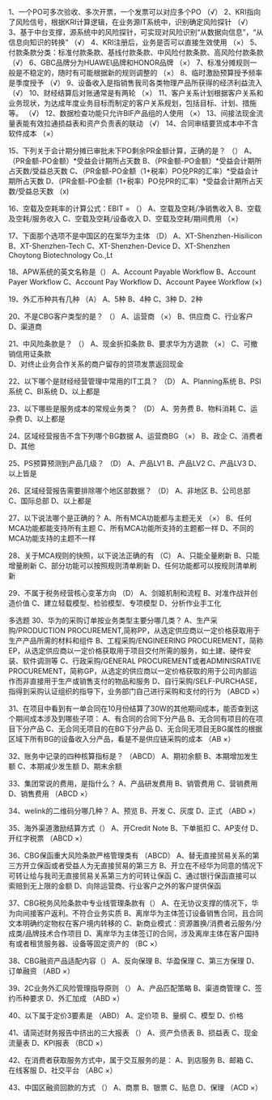 1、一个PO可多次验收、多次开票，一个发票可以对应多个PO    （√）
2、KRI指向了风险信号，根据KRI计算逻辑，在业务源IT系统中，识别确定风险探针     （√）
3、基于中台支撑，源系统中的风险探针，可实现对风险识别“从数据向信息”，“从信息向知识的转换”   （√）
4、KRI注册后，业务是否可以直接生效使用     （×）
5、付款条款分类：标准付款条款、基线付款条款、中风险付款条款、高风险付款条款     （√）
6、GBC品牌分为HUAWEI品牌和HONOR品牌   （×）
7、标准分摊规则一般是不稳定的，随时有可能根据新的规则调整的   （×）
8、临时激励预算授予频率是季度授予     （√）
9、设备收入是指销售我司各类物理产品所获得的经济利益流入  （√）
10、财经结算后对账通常是有两轮   （×）
11、客户关系计划根据客户关系和业务现状，为达成年度业务目标而制定的客户关系规划，包括目标、计划、措施等。  （√）
12、数据检查功能只允许BIF产品组的人使用   （×）
13、间接法现金流量表能有效拉通损益表和资产负责表的联动   （√）
14、合同审结要货成本中不含软件成本   （×）

15、下列关于会计期分摊已审批未下PO剩余PR金额计算，正确的是？  （）
A、（PR金额-PO金额）*受益会计期所占天数
B、（PR金额-PO金额）*受益会计期所占天数/受益总天数
C、（PR金额-PO金额（1+税率）PO兑PR的汇率）*受益会计期所占天数
D、（PR金额-PO金额（1+税率）PO兑PR的汇率）*受益会计期所占天数/受益总天数  （x)

16、空载及空耗率的计算公式：EBIT = （）
A、空载及空耗/净销售收入
B、空载及空耗/服务收入
C、空载及空耗/设备收入
D、空载及空耗/期间费用  （×）

17、下面那个选项不是中国区的在案华为主体 （D）
A、XT-Shenzhen-Hisilicon
B、XT-Shenzhen-Tech
C、XT-Shenzhen-Device
D、XT-Shenzhen Choytong Biotechnology Co.,Lt  

18、APW系统的英文名称是（）
A、Account Payable Workflow
B、Account Payer Workflow
C、Account Pay Workflow
D、Account Payee Workflow (×)

19、外汇币种共有几种 （A）
A、5种
B、4种
C、3种
D、2种

20、不是CBG客户类型的是？ （）
A、运营商  （×）
B、供应商
C、行业客户
D、渠道商

21、中风险条款是？ （）
A、现金折扣条款
B、要求华为方退款   （×）
C、可撤销信用证条款  
D、对终止业务合作关系的商户留存的贷项发票返回现金

22、以下哪个是财经经营管理中常用的IT工具？  （D）
A、Planning系统
B、PSI系统
C、BI系统
D、以上都是

23、以下哪些是服务成本的常规业务类？   （D）
A、劳务费
B、物料消耗
C、运杂费
D、以上都是

24、区域经营报告不含下列哪个BG数据
A、运营商BG  （×）
B、政企
C、消费者
D、其他

25、PS预算预测到产品几级？  （D）
A、产品LV1
B、产品LV2
C、产品LV3
D、以上皆是

26、区域经营报告需要排除哪个地区部数据？ （D）
A、非地区
B、公司总部
C、国际总部
D、以上都是

27、以下说法哪个是正确的？
A、所有MCA功能都与主题无关   （×）
B、任何MCA功能都能支持所有主题
C、所有MCA功能所支持的主题都一样
D、不同的MCA功能支持的主题不一样 

28、关于MCA规则的快照，以下说法正确的有   （C）
A、只能全量刷新
B、只能增量刷新
C、部分功能可以按照规则清单刷新
D、任何功能都可以按规则清单刷新

29、不属于税务经营核心变革方向  （D）
A、剑姬机制和流程
B、对准作战并创造价值
C、建立轻载模型、检验模型、专项模型
D、分析作业手工化

多选题
30、华为的采购订单按业务类型主要分哪几类？
A、生产采购/PRODUCTION PROCUREMENT,简称PP，从选定供应商以一定价格获取用于生产产品所需的材料和组件
B、工程采购/ENGINEERING PROCUREMENT，简称EP，从选定供应商以一定价格获取用于项目交付所需的服务，如土建、硬件安装、软件调测等
C、行政采购/GENERAL PROCUREMENT或者ADMINISRATIVE PROCUREMENT，简称GP，从选定的供应商以一定价格获取的用于公司内部运作而非直接用于生产或销售支付的物品和服务
D、自行采购/SELF-PURCHASE，指得到采购认证组织的指导下，业务部门自己进行采购和支付的行为  （ABCD  ×）

31、在项目中看到有一单合同在10月份结算了30W的其他期间成本，能否查到这个期间成本涉及到哪些子项：
A、有合同的合同下分产品
B、无合同有项目的在项目下分产品
C、无合同无项目的在BG下分产品
D、无合同无项目无BG属性的根据区域下所有BG的设备收入分产品，看是不是供应链采购的成本     （AB  ×）

32、账务中记录的四种核算指标是？  （ABCD）
A、期初余额
B、本期增加发生额
C、本期减少发生额
D、期末余额

33、集团常说的费用，是指什么？
A、产品研发费用
B、销管费用
C、营销费用
D、销售费用        （ABCD   ×）

34、welink的二维码分哪几种？
A、预览
B、开发
C、灰度
D、正式           （ABD    ×）

35、海外渠道激励结算方式（）
A、开Credit Note
B、下单抵扣
C、AP支付
D、开红字税票     （ABCD   ×）

36、CBG保函重大风险条款严格管理类有 （ABCD）
A、替无直接贸易关系的第三方开立保函或者受益人为无直接贸易的第三方
B、开立在不经华为同意的情况下可转让给与我司无直接贸易关系第三方的可转让保函
C、通过银行保函直接可以索赔到无上限的金额
D、向除运营商、行业客户之外的客户提供保函

37、CBG税务风险条款中专业线管理条款有（）
A、在无协议支撑的情况下，华为向间接客户返利。不符合业务实质
B、离岸华为主体签订设备销售合同，且合同文本明确约定物权在客户境内转移的
C、新商业模式：资源置换/消费者云服务/分成类/品牌技术合作项目
D、离岸华为主体签订的合同，涉及离岸主体在客户国持有或者租赁服务器、设备等固定资产的     （BC    ×）

38、CBG融资产品适配内容（）
A、反向保理
B、华盈保理
C、第三方保理
D、订单融资           （ABD  ×）

39、2C业务外汇风险管理指导原则 （）
A、产品匹配策略
B、渠道商管理
C、签约币种要求
D、外汇加成           （ABD  ×）

40、以下属于定价3要素是 （ABD）
A、定价项
B、量纲
C、模型
D、价格

41、请简述财务报告中挤出的三大报表 （）
A、资产负债表
B、损益表
C、现金流量表
D、KPI报表        （BCD  ×）

42、在消费者获取服务方式中，属于交互服务的是：
A、到店服务
B、邮箱
C、在线客服
D、社交平台       （ABC  ×）

43、中国区融资回款的方式 （）
A、商票
B、银票
C、贴息
D、保理           （ACD  ×）
